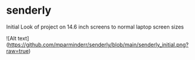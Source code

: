 # senderly
Initial Look of project on 14.6 inch screens to normal laptop screen sizes

![Alt text] (https://github.com/mparminderr/senderly/blob/main/senderly_initial.png?raw=true)
